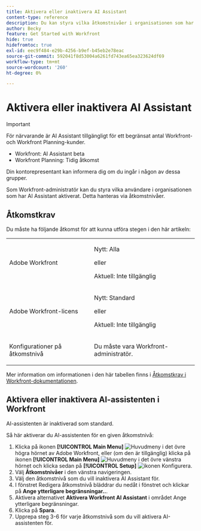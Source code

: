 ```yaml
---
title: Aktivera eller inaktivera AI Assistant
content-type: reference
description: Du kan styra vilka åtkomstnivåer i organisationen som har tillgång till AI Assistant.
author: Becky
feature: Get Started with Workfront
hide: true
hidefromtoc: true
exl-id: eec9f484-e29b-4256-b9ef-b45eb2e78eac
source-git-commit: 592041f8d53004a6261fd743ea65ea323624df69
workflow-type: tm+mt
source-wordcount: '260'
ht-degree: 0%

---
```


# Aktivera eller inaktivera AI Assistant

>[!IMPORTANT]
>
>För närvarande är AI Assistant tillgängligt för ett begränsat antal Workfront- och Workfront Planning-kunder.
>
>* Workfront: AI Assistant beta
>* Workfront Planning: Tidig åtkomst
>
>Din kontorepresentant kan informera dig om du ingår i någon av dessa grupper.

Som Workfront-administratör kan du styra vilka användare i organisationen som har AI Assistant aktiverat. Detta hanteras via åtkomstnivåer.

## Åtkomstkrav

Du måste ha följande åtkomst för att kunna utföra stegen i den här artikeln:

<table style="table-layout:auto"> 
 <col> 
 <col> 
 <tbody> 
  <tr> 
   <td role="rowheader">Adobe Workfront</td> 
   <td><p>Nytt: Alla</p>
       <p>eller</p>
       <p>Aktuell: Inte tillgänglig</p></td>
  </tr> 
  <tr> 
   <td role="rowheader">Adobe Workfront-licens</td> 
   <td><p>Nytt: Standard</p>
       <p>eller</p>
       <p>Aktuell: Inte tillgänglig</p></td>
  </tr> 
  <tr> 
   <td role="rowheader">Konfigurationer på åtkomstnivå</td> 
   <td> <p>Du måste vara Workfront-administratör.</p> </td> 
  </tr> 
 </tbody> 
</table>

Mer information om informationen i den här tabellen finns i [Åtkomstkrav i Workfront-dokumentationen](/help/quicksilver/administration-and-setup/add-users/access-levels-and-object-permissions/access-level-requirements-in-documentation.md).

## Aktivera eller inaktivera AI-assistenten i Workfront

AI-assistenten är inaktiverad som standard.

Så här aktiverar du AI-assistenten för en given åtkomstnivå:

1. Klicka på ikonen **[!UICONTROL Main Menu]** ![Huvudmeny](/help/_includes/assets/main-menu-icon.png) i det övre högra hörnet av Adobe Workfront, eller (om den är tillgänglig) klicka på ikonen **[!UICONTROL Main Menu]** ![Huvudmeny](/help/_includes/assets/main-menu-icon-left-nav.png) i det övre vänstra hörnet och klicka sedan på **[!UICONTROL Setup]** ![ikonen Konfigurera](/help/_includes/assets/gear-icon-setup.png).
1. Välj **Åtkomstnivåer** i den vänstra navigeringen.
1. Välj den åtkomstnivå som du vill inaktivera AI Assistant för.
1. I fönstret Redigera åtkomstnivå bläddrar du nedåt i fönstret och klickar på **Ange ytterligare begränsningar..**.
1. Aktivera alternativet **Aktivera Workfront AI Assistant** i området Ange ytterligare begränsningar.
1. Klicka på **Spara**.
1. Upprepa steg 3-6 för varje åtkomstnivå som du vill aktivera AI-assistenten för.
